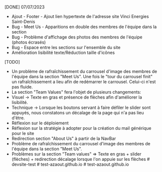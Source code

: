 [DONE] 07/07/2023
- Ajout - Footer - Ajout lien hypertexte de l'adresse site Vinci Energies Saint-Denis
- Bug - Meet Us - Apparitions en double des membres de l'équipe dans la section 
- Bug - Problème d'affichage des photos des membres de l'équipe (photos écrasés)
- Bug - Espace entre les sections sur l'ensemble du site
- Amélioration lisibilité texte/Réduction taille d'icônes


[TODO]

- Un problème de rafraîchissement du carrousel d'image des membres de l'équipe dans la section "Meet Us". Une fois le "tour du carrousel finit" un rafraîchissement a lieu afin de redémarrer le carrousel. Celui-ci n'est pas fluide.
- La section "Team Values" fera l'objet de plusieurs changements: 
- Visuel -> Texte en gras et présence de flèches afin d'améliorer la lisibilité.
- Technique -> Lorsque les boutons servant à faire défiler le slider sont appuyés, nous constatons un décalage de la page qui n'a pas lieu d'être. 
- Réflexion sur le déploiement  
- Réflexion sur la stratégie à adopter pour la création du mail générique pour le site 
- Redirection section "About Us" à partir de la NavBar
- Problème de rafraîchissement du carrousel d'image des membres de l'équipe dans la section "Meet Us".
- Problèmes sur la section "Team values"  => Texte en gras + slider (flèches) + redirection décalage lorsque l'on appuie sur les flèches
#   d e v s i t e - t e s t  
 #   t e s t - a z a o u t . g i t h u b . i o  
 #   t e s t - a z a o u t . g i t h u b . i o  
 
